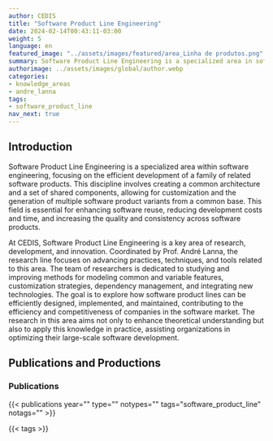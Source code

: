 ```yaml
---
author: CEDIS
title: "Software Product Line Engineering"
date: 2024-02-14T00:43:11-03:00
weight: 5
language: en
featured_image: "../assets/images/featured/area_Linha de produtos.png"
summary: Software Product Line Engineering is a specialized area in software engineering focusing on the efficient development of a family of related software products. 
authorimage: ../assets/images/global/author.webp
categories:
- knowledge_areas
- andre_lanna
tags: 
- software_product_line
nav_next: true
---
```

## Introduction
Software Product Line Engineering is a specialized area within software engineering, focusing on the efficient development of a family of related software products. This discipline involves creating a common architecture and a set of shared components, allowing for customization and the generation of multiple software product variants from a common base. This field is essential for enhancing software reuse, reducing development costs and time, and increasing the quality and consistency across software products.

At CEDIS, Software Product Line Engineering is a key area of research, development, and innovation. Coordinated by Prof. André Lanna, the research line focuses on advancing practices, techniques, and tools related to this area. The team of researchers is dedicated to studying and improving methods for modeling common and variable features, customization strategies, dependency management, and integrating new technologies. The goal is to explore how software product lines can be efficiently designed, implemented, and maintained, contributing to the efficiency and competitiveness of companies in the software market. The research in this area aims not only to enhance theoretical understanding but also to apply this knowledge in practice, assisting organizations in optimizing their large-scale software development.

## Publications and Productions
### Publications

{{< publications year="" type="" notypes="" tags="software_product_line" notags="" >}}

{{< tags >}}